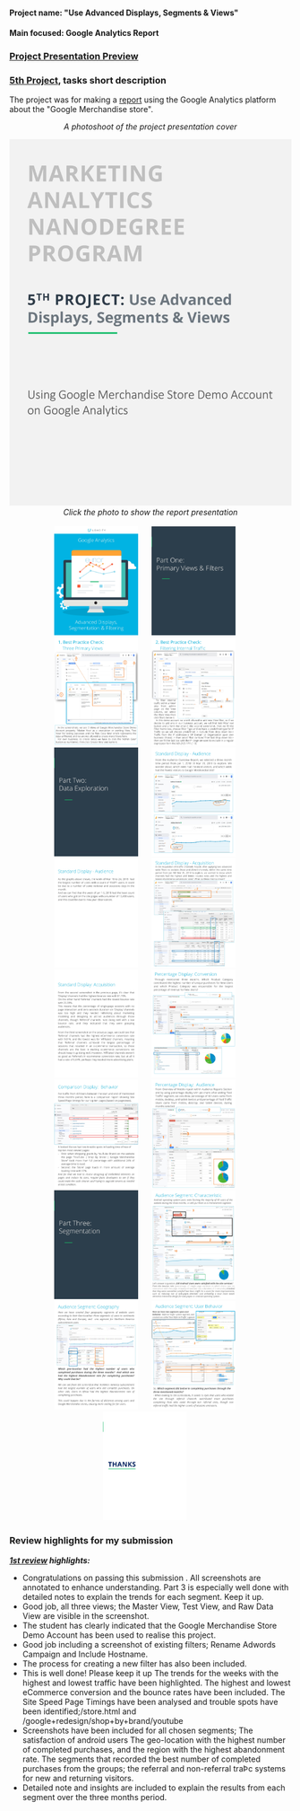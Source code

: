 #### Project name: "Use Advanced Displays, Segments & Views"
#### Main focused: Google Analytics Report
### [Project Presentation Preview](https://cutt.ly/5th-Project-Use-Advanced-Displays-Segments-Views_Presentation-Preview)
### [5th Project](https://cutt.ly/5th-Project-Use-Advanced-Displays-Segments-Views_Presentation-Preview), tasks short description

 The project was for making a [report](https://cutt.ly/5th-Project-Use-Advanced-Displays-Segments-Views_Presentation-Preview) using the Google Analytics platform about the "Google Merchandise store".
 
<div align="center">
 
*A photoshoot of the project presentation cover*

 <a title="A photo of cover" href="https://cutt.ly/5th-Project-Use-Advanced-Displays-Segments-Views_Presentation-Preview"><img alt="A photoshoot of the project presentation cover" width="525px" style="margin-right:20px" src="images/5th-PROJECT-1st-photo.jpg"></a>
<br>
*Click the photo to show the report presentation*
<br><br>
<a title="A photo of second paper" href="https://cutt.ly/5th-Project-Use-Advanced-Displays-Segments-Views_Presentation-Preview"><img alt="A photoshoot of the project presentation" width="150px" style="margin-right:20px" src="images/5th-PROJECT-2nd-photo.jpg"></a>
<a title="A photo of third paper" href="https://cutt.ly/5th-Project-Use-Advanced-Displays-Segments-Views_Presentation-Preview"><img alt="A photoshoot of the project presentation" width="150px" style="margin-right:20px" src="images/5th-PROJECT-3rd-photo.jpg"></a>
<a title="A photo of fourth paper" href="https://cutt.ly/5th-Project-Use-Advanced-Displays-Segments-Views_Presentation-Preview"><img alt="A photoshoot of the project presentation" width="150px" style="margin-right:20px" src="images/5th-PROJECT-4th-photo.jpg"></a>
<a title="A photo of fifth paper" href="https://cutt.ly/5th-Project-Use-Advanced-Displays-Segments-Views_Presentation-Preview"><img alt="A photoshoot of the project presentation" width="150px" style="margin-right:20px" src="images/5th-PROJECT-5th-photo.jpg"></a>
<a title="A photo of sixth paper" href="https://cutt.ly/5th-Project-Use-Advanced-Displays-Segments-Views_Presentation-Preview"><img alt="A photoshoot of the project presentation" width="150px" style="margin-right:20px" src="images/5th-PROJECT-6th-photo.jpg"></a>
<a title="A photo of seventh paper" href="https://cutt.ly/5th-Project-Use-Advanced-Displays-Segments-Views_Presentation-Preview"><img alt="A photoshoot of the project presentation" width="150px" style="margin-right:20px" src="images/5th-PROJECT-7th-photo.jpg"></a>
<a title="A photo of eighth paper" href="https://cutt.ly/5th-Project-Use-Advanced-Displays-Segments-Views_Presentation-Preview"><img alt="A photoshoot of the project presentation" width="150px" style="margin-right:20px" src="images/5th-PROJECT-8th-photo.jpg"></a>
<a title="A photo of ninth paper" href="https://cutt.ly/5th-Project-Use-Advanced-Displays-Segments-Views_Presentation-Preview"><img alt="A photoshoot of the project presentation" width="150px" style="margin-right:20px" src="images/5th-PROJECT-9th-photo.jpg"></a>
<a title="A photo of tenth paper" href="https://cutt.ly/5th-Project-Use-Advanced-Displays-Segments-Views_Presentation-Preview"><img alt="A photoshoot of the project presentation" width="150px" style="margin-right:20px" src="images/5th-PROJECT-10th-photo.jpg"></a>
<a title="A photo of eleventh paper" href="https://cutt.ly/5th-Project-Use-Advanced-Displays-Segments-Views_Presentation-Preview"><img alt="A photoshoot of the project presentation" width="150px" style="margin-right:20px" src="images/5th-PROJECT-11th-photo.jpg"></a>
<a title="A photo of twelfth paper" href="https://cutt.ly/5th-Project-Use-Advanced-Displays-Segments-Views_Presentation-Preview"><img alt="A photoshoot of the project presentation" width="150px" style="margin-right:20px" src="images/5th-PROJECT-12th-photo.jpg"></a>
<a title="A photo of thirteenth paper" href="https://cutt.ly/5th-Project-Use-Advanced-Displays-Segments-Views_Presentation-Preview"><img alt="A photoshoot of the project presentation" width="150px" style="margin-right:20px" src="images/5th-PROJECT-13th-photo.jpg"></a>
<a title="A photo of fourteenth paper" href="https://cutt.ly/5th-Project-Use-Advanced-Displays-Segments-Views_Presentation-Preview"><img alt="A photoshoot of the project presentation" width="150px" style="margin-right:20px" src="images/5th-PROJECT-14th-photo.jpg"></a>
<a title="A photo of fifteenth paper" href="https://cutt.ly/5th-Project-Use-Advanced-Displays-Segments-Views_Presentation-Preview"><img alt="A photoshoot of the project presentation" width="150px" style="margin-right:20px" src="images/5th-PROJECT-15th-photo.jpg"></a>
<a title="A photo of sixteenth paper" href="https://cutt.ly/5th-Project-Use-Advanced-Displays-Segments-Views_Presentation-Preview"><img alt="A photoshoot of the project presentation" width="150px" style="margin-right:20px" src="images/5th-PROJECT-16th-photo.jpg"></a>
<a title="A photo of seventeenth paper" href="https://cutt.ly/5th-Project-Use-Advanced-Displays-Segments-Views_Presentation-Preview"><img alt="A photoshoot of the project presentation" width="150px" style="margin-right:20px" src="images/5th-PROJECT-17th-photo.jpg"></a>
<a title="A photo of eighteenth paper" href="https://cutt.ly/5th-Project-Use-Advanced-Displays-Segments-Views_Presentation-Preview"><img alt="A photoshoot of the project presentation" width="150px" style="margin-right:20px" src="images/5th-PROJECT-18th-photo.jpg"></a>
</div>

### Review highlights for my submission

*__[1st review](https://cutt.ly/5th-Project-Use-Advanced-Displays-Segments-Views_Review) highlights:__*

- Congratulations on passing this submission . All screenshots are annotated to enhance understanding. Part 3 is especially
well done with detailed notes to explain the trends for each segment. Keep it up.
- Good job, all three views; the Master View, Test View, and Raw Data View are visible in the screenshot.
- The student has clearly indicated that the Google Merchandise Store Demo Account has been used to realise
this project.
- Good job including a screenshot of existing filters; Rename Adwords Campaign and Include Hostname.
- The process for creating a new filter has also been included.
- This is well done! Please keep it up
The trends for the weeks with the highest and lowest traffic have been highlighted.
The highest and lowest eCommerce conversion and the bounce rates have been included.
The Site Speed Page Timings have been analysed and trouble spots have been identified;/store.html
and /google+redesign/shop+by+brand/youtube
- Screenshots have been included for all chosen segments;
The satisfaction of android users
The geo-location with the highest number of completed purchases, and the region with the highest
abandonment rate.
The segments that recorded the best number of completed purchases from the groups; the referral and
non-referral traÞc systems for new and returning visitors.
- Detailed note and insights are included to explain the results from each segment over the three months
period.
